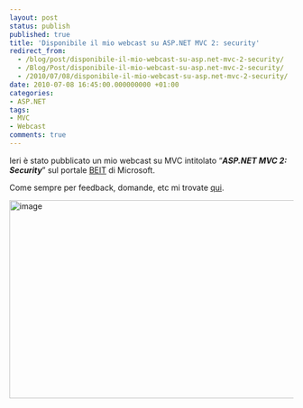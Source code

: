 ```yaml
---
layout: post
status: publish
published: true
title: 'Disponibile il mio webcast su ASP.NET MVC 2: security'
redirect_from: 
  - /blog/post/disponibile-il-mio-webcast-su-asp.net-mvc-2-security/
  - /Blog/Post/disponibile-il-mio-webcast-su-asp.net-mvc-2-security/
  - /2010/07/08/disponibile-il-mio-webcast-su-asp.net-mvc-2-security/
date: 2010-07-08 16:45:00.000000000 +01:00
categories:
- ASP.NET
tags:
- MVC
- Webcast
comments: true
---
```

<p>
	Ieri &egrave; stato pubblicato un mio webcast su MVC intitolato &ldquo;<strong><em>ASP.NET MVC 2: Security</em></strong>&rdquo; sul portale <a href="http://www.microsoft.com/italy/beit/Default.aspx">BEIT</a> di Microsoft.</p>
<p>
	Come sempre per feedback, domande, etc mi trovate <a href="http://tostring.it/Contacts">qui</a>.</p>
<p>
	<a href="http://www.microsoft.com/italy/beit/Generic.aspx?video=ec69a15a-27ba-432c-8445-a698731c7825" rel="nofollow" target="_blank" title="Webcast ASP.NET MVC 2: security"><img alt="image" border="0" class="wlDisabledImage" height="352" src="http://tostring.it/UserFiles/imperugo/image_3.png" style="border-bottom: 0px; border-left: 0px; display: inline; border-top: 0px; border-right: 0px" title="image" width="565" /></a></p>
